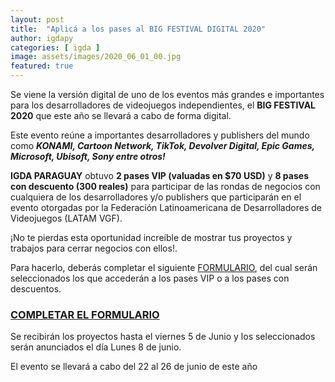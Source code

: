 ```yaml
---
layout: post
title:  "Aplicá a los pases al BIG FESTIVAL DIGITAL 2020"
author: igdapy
categories: [ igda ]
image: assets/images/2020_06_01_00.jpg
featured: true
---
```

Se viene la versión digital de uno de los eventos más grandes e importantes para los desarrolladores de videojuegos independientes, el **BIG FESTIVAL 2020** que este año se llevará a cabo de forma digital.

Este evento reúne a importantes desarrolladores y publishers del mundo como **_KONAMI, Cartoon Network, TikTok, Devolver Digital, Epic Games, Microsoft, Ubisoft, Sony entre otros!_**

**IGDA PARAGUAY** obtuvo **2 pases VIP (valuadas en $70 USD)** y **8 pases con descuento (300 reales)** para participar de las rondas de negocios con cualquiera de los desarrolladores y/o publishers que participarán en el evento otorgadas por la Federación Latinoamericana de Desarrolladores de Videojuegos (LATAM VGF).

¡No te pierdas esta oportunidad increíble de mostrar tus proyectos y trabajos para cerrar negocios con ellos!.

Para hacerlo, deberás completar el siguiente [FORMULARIO][formulario], del cual serán seleccionados los que accederán a los pases VIP o a los pases con descuentos.

### [COMPLETAR EL FORMULARIO][formulario]

Se recibirán los proyectos hasta el viernes 5 de Junio y los seleccionados serán anunciados el día Lunes 8 de junio.

El evento se llevará a cabo del 22 al 26 de junio de este año

[formulario]:https://docs.google.com/forms/d/e/1FAIpQLSdd6ZMDEGvjlNLGt6bnRMVH4cJhu3_9phqflUUk5JPVtc9-sg/viewform?usp=sf_link
